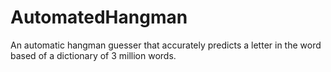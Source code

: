 # AutomatedHangman
An automatic hangman guesser that accurately predicts a letter in the word based of a dictionary of 3 million words.
